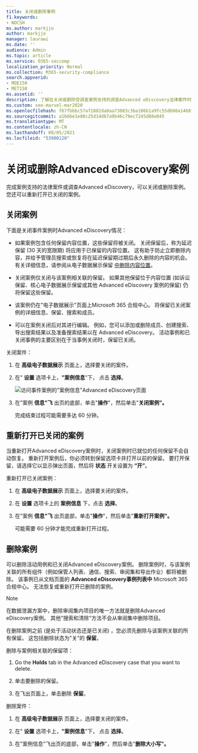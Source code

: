 ```yaml
---
title: 关闭或删除事例
f1.keywords:
- NOCSH
ms.author: markjjo
author: markjjo
manager: laurawi
ms.date: ''
audience: Admin
ms.topic: article
ms.service: O365-seccomp
localization_priority: Normal
ms.collection: M365-security-compliance
search.appverid:
- MOE150
- MET150
ms.assetid: ''
description: 了解在关闭或删除受调查案例支持的调查Advanced eDiscovery法律案件时会发生什么情况。
ms.custom: seo-marvel-mar2020
ms.openlocfilehash: f67fbbbc57af2802da8aa73803c3ba106b1a9fc55d608a1468feec327bc99fec
ms.sourcegitcommit: a1b66e1e80c25d14d67a9b46c79ec7245d88e045
ms.translationtype: MT
ms.contentlocale: zh-CN
ms.lasthandoff: 08/05/2021
ms.locfileid: "53900120"
---
```

# <a name="close-or-delete-an-advanced-ediscovery-case"></a>关闭或删除Advanced eDiscovery案例

完成案例支持的法律案件或调查Advanced eDiscovery，可以关闭或删除案例。 您还可以重新打开已关闭的案例。

## <a name="close-a-case"></a>关闭案例

下面是关闭事件案例时Advanced eDiscovery情况：

- 如果案例包含任何保留内容位置，这些保留将被关闭。 关闭保留后，称为延迟保留 (30 天的宽限期) 将应用于已保留的内容位置。 这有助于防止立即删除内容，并给予管理员搜索或恢复将在延迟保留期过期后永久删除的内容的机会。 有关详细信息，请参阅从电子数据展示保留 [中删除内容位置](create-ediscovery-holds.md#removing-content-locations-from-an-ediscovery-hold)。

- 关闭案例仅关闭与该案例相关联的保留。 如果其他保留位于内容位置 (如诉讼保留、核心电子数据展示保留或其他 Advanced eDiscovery 案例的保留) 仍将保留这些保留。

- 该案例仍在"电子数据展示"页面上Microsoft 365 合规中心。 将保留已关闭案例的详细信息、保留、搜索和成员。

- 可以在案例关闭后对其进行编辑。 例如，您可以添加或删除成员、创建搜索、导出搜索结果以及准备搜索结果以在 Advanced eDiscovery。 活动事例和已关闭事例的主要区别在于当事例关闭时，保留已关闭。

关闭案件：

1. 在 **高级电子数据展示** 页面上，选择要关闭的案件。

2. 在" **设置** 选项卡上，**"案例信息**"下， 点击 **选择**。

   ![访问事件案例的"案例信息"Advanced eDiscovery页面](..\media\AeDSelectCaseInformation.png) 

3. 在"案例 **信息"飞** 出页的底部，单击"**操作**"，然后单击"**关闭案例"。**

   完成结束过程可能需要多达 60 分钟。

## <a name="reopen-a-closed-case"></a>重新打开已关闭的案例

当重新打开Advanced eDiscovery案例时，关闭案例时已就位的任何保留不会自动恢复。 重新打开案例后，你必须转到保留选项卡并打开以前的保留。  要打开保留，请选择它以显示弹出页面，然后将 **状态** 开关设置为 **“开”**。

重新打开已关闭案例：

1. 在 **高级电子数据展示** 页面上，选择要关闭的案件。

2. 在 **设置** 选项卡上的 **案例信息** 下，点击 **选择**。

3. 在"案例 **信息"飞** 出页底部，单击"**操作**"，然后单击"**重新打开案例"。**

   可能需要 60 分钟才能完成重新打开过程。

## <a name="delete-a-case"></a>删除案例

可以删除活动用例和已关闭Advanced eDiscovery案例。 删除案例时，与该案例关联的所有组件（例如保管人列表、通信、搜索、审阅集和导出作业）都将被删除。 该事例已从文档页面的 **Advanced eDiscovery事例列表中** Microsoft 365 合规中心。 无法恢复或重新打开已删除的案例。

> [!NOTE]
> 在数据泄漏方案中，删除审阅集内项目的唯一方法就是删除Advanced eDiscovery案例。 其他"搜索和清除"方法不会从审阅集中删除项目。

在删除案例之前 (是处于活动状态还是已关闭) ，您必须先删除与该案例关联的所有保留。  这包括删除状态为"关"的 **保留**。

删除与案例相关联的保留项：

1. Go the **Holds** tab in the Advanced eDiscovery case that you want to delete.

2. 单击要删除的保留。

3. 在飞出页面上，单击删除 **保留**。

删除案件：

1. 在 **高级电子数据展示** 页面上，选择要关闭的案件。

2. 在" **设置** 选项卡上，**"案例信息**"下， 点击 **选择**。

3. 在"案例信息"飞出页的底部，单击"**操作**"，然后单击"**删除大小写"。**

